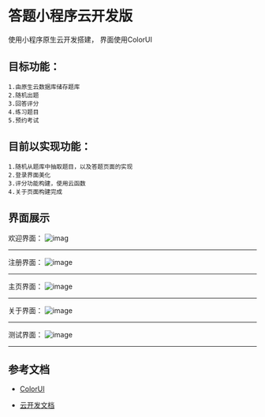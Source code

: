 # 答题小程序云开发版
使用小程序原生云开发搭建，
界面使用ColorUI


## 目标功能：
    1.由原生云数据库储存题库
    2.随机出题
    3.回答评分
    4.练习题目
    5.预约考试
    

## 目前以实现功能：
    1.随机从题库中抽取题目，以及答题页面的实现
    2.登录界面美化
    3.评分功能构建，使用云函数
    4.关于页面构建完成


## 界面展示
欢迎界面：
![imag](https://github.com/gritJack/Wapp/blob/master/images/%E6%AC%A2%E8%BF%8E.png)
***
注册界面：
![image](https://github.com/gritJack/Wapp/blob/master/images/%E6%B3%A8%E5%86%8C.png)
***
主页界面：
![image](https://github.com/gritJack/Wapp/blob/master/images/%E4%B8%BB%E9%A1%B5.png)
****
关于界面：
![image](https://github.com/gritJack/Wapp/blob/master/images/%E5%85%B3%E4%BA%8E.png)
***
测试界面：
![image](https://github.com/gritJack/Wapp/blob/master/images/%E6%B5%8B%E8%AF%95.png)
****


## 参考文档
- [ColorUI](https://github.com/weilanwl/ColorUI)

- [云开发文档](https://developers.weixin.qq.com/miniprogram/dev/wxcloud/basis/getting-started.html)

